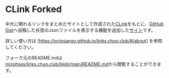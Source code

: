 # CLink Forked
中大に関わるリンクをまとめたサイトとして作成された[CLink](links.chuo.club)をもとに、[GitHub Gist](https://gist.github.com/starred)へ投稿した任意のJsonファイルを表示する機能を追加した[サイト](https://octosango.github.io/links.chuo.club/index.html)です。

詳しい使い方は [https://octosango.github.io/links.chuo.club/#/about] を参照してください。

フォーク元のREADME.mdは [mizphses/links.chuo.club/blob/main/README.md](https://github.com/mizphses/links.chuo.club/blob/main/README.md)から閲覧することができます。
